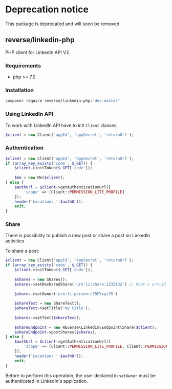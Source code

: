 # Deprecation notice

This package is deprecated and will soon be removed.

## reverse/linkedin-php

PHP client for LinkedIn API V2.

### Requirements

- php >= 7.0

### Installation

```bash
composer require reverse/linkedin-php:"dev-master"
```

### Using LinkedIn API

To work with LinkedIn API have to init `Client` classes.

```php
$client = new Client('appId', 'appSecret', 'returnUrl');
```


### Authentication

```php
$client = new Client('appId', 'appSecret', 'returnUrl');
if (array_key_exists('code', $_GET)) {
    $client->initToken($_GET['code']);
    
    $me = new Me($client);
} else {
    $authUrl = $client->getAuthenticationUrl([
        'scope' => [Client::PERMISSION_LITE_PROFILE]
    ]);
    header('Location: '.$authUrl);
    exit;
}
```

### Share

There is possibility to publish a new post or share a post on LinkedIn activities

To share a post:
```php
$client = new Client('appId', 'appSecret', 'returnUrl');
if (array_key_exists('code', $_GET)) {
    $client->initToken($_GET['code']);
    
    $shares = new Shares();
    $shares->setResharedShare('urn:li:share:1232132') // Post's urn:id
    
    $shares->setOwner('urn:li:person:c7RFYxyz78')
    
    $shareText = new ShareText();
    $shareText->setTitle('my title');
    
    $shares->setText($shareText);
    
    $shareEndpoint = new REverse\LinkedIn\Endpoint\Share($client);
    $shareEndpoint->postShares($shares);
} else {
    $authUrl = $client->getAuthenticationUrl([
        'scope' => [Client::PERMISSION_LITE_PROFILE, Client::PERMISSION_W_MEMBER_SOCIAL]
    ]);
    header('Location: '.$authUrl);
    exit;
}
```

Before to perform this operation, the user declared in `setOwner` must be authenticated in LinkedIn's application.
